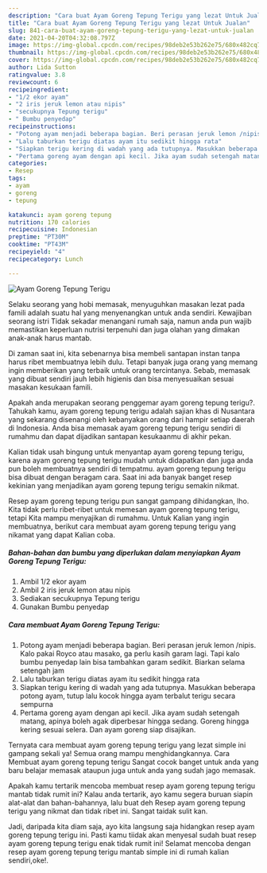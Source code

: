 ```yaml
---
description: "Cara buat Ayam Goreng Tepung Terigu yang lezat Untuk Jualan"
title: "Cara buat Ayam Goreng Tepung Terigu yang lezat Untuk Jualan"
slug: 841-cara-buat-ayam-goreng-tepung-terigu-yang-lezat-untuk-jualan
date: 2021-04-20T04:32:08.797Z
image: https://img-global.cpcdn.com/recipes/98deb2e53b262e75/680x482cq70/ayam-goreng-tepung-terigu-foto-resep-utama.jpg
thumbnail: https://img-global.cpcdn.com/recipes/98deb2e53b262e75/680x482cq70/ayam-goreng-tepung-terigu-foto-resep-utama.jpg
cover: https://img-global.cpcdn.com/recipes/98deb2e53b262e75/680x482cq70/ayam-goreng-tepung-terigu-foto-resep-utama.jpg
author: Lida Sutton
ratingvalue: 3.8
reviewcount: 6
recipeingredient:
- "1/2 ekor ayam"
- "2 iris jeruk lemon atau nipis"
- "secukupnya Tepung terigu"
- " Bumbu penyedap"
recipeinstructions:
- "Potong ayam menjadi beberapa bagian. Beri perasan jeruk lemon /nipis. Kalo pakai Royco atau masako, ga perlu kasih garam lagi. Tapi kalo bumbu penyedap lain bisa tambahkan garam sedikit. Biarkan selama setengah jam"
- "Lalu taburkan terigu diatas ayam itu sedikit hingga rata"
- "Siapkan terigu kering di wadah yang ada tutupnya. Masukkan beberapa potong ayam, tutup lalu kocok hingga ayam terbalut terigu secara sempurna"
- "Pertama goreng ayam dengan api kecil. Jika ayam sudah setengah matang, apinya boleh agak diperbesar hingga sedang. Goreng hingga kering sesuai selera. Dan ayam goreng siap disajikan."
categories:
- Resep
tags:
- ayam
- goreng
- tepung

katakunci: ayam goreng tepung 
nutrition: 170 calories
recipecuisine: Indonesian
preptime: "PT30M"
cooktime: "PT43M"
recipeyield: "4"
recipecategory: Lunch

---
```



![Ayam Goreng Tepung Terigu](https://img-global.cpcdn.com/recipes/98deb2e53b262e75/680x482cq70/ayam-goreng-tepung-terigu-foto-resep-utama.jpg)

Selaku seorang yang hobi memasak, menyuguhkan masakan lezat pada famili adalah suatu hal yang menyenangkan untuk anda sendiri. Kewajiban seorang istri Tidak sekadar menangani rumah saja, namun anda pun wajib memastikan keperluan nutrisi terpenuhi dan juga olahan yang dimakan anak-anak harus mantab.

Di zaman  saat ini, kita sebenarnya bisa membeli santapan instan tanpa harus ribet membuatnya lebih dulu. Tetapi banyak juga orang yang memang ingin memberikan yang terbaik untuk orang tercintanya. Sebab, memasak yang dibuat sendiri jauh lebih higienis dan bisa menyesuaikan sesuai masakan kesukaan famili. 



Apakah anda merupakan seorang penggemar ayam goreng tepung terigu?. Tahukah kamu, ayam goreng tepung terigu adalah sajian khas di Nusantara yang sekarang disenangi oleh kebanyakan orang dari hampir setiap daerah di Indonesia. Anda bisa memasak ayam goreng tepung terigu sendiri di rumahmu dan dapat dijadikan santapan kesukaanmu di akhir pekan.

Kalian tidak usah bingung untuk menyantap ayam goreng tepung terigu, karena ayam goreng tepung terigu mudah untuk didapatkan dan juga anda pun boleh membuatnya sendiri di tempatmu. ayam goreng tepung terigu bisa dibuat dengan beragam cara. Saat ini ada banyak banget resep kekinian yang menjadikan ayam goreng tepung terigu semakin nikmat.

Resep ayam goreng tepung terigu pun sangat gampang dihidangkan, lho. Kita tidak perlu ribet-ribet untuk memesan ayam goreng tepung terigu, tetapi Kita mampu menyajikan di rumahmu. Untuk Kalian yang ingin membuatnya, berikut cara membuat ayam goreng tepung terigu yang nikamat yang dapat Kalian coba.

<!--inarticleads1-->

##### Bahan-bahan dan bumbu yang diperlukan dalam menyiapkan Ayam Goreng Tepung Terigu:

1. Ambil 1/2 ekor ayam
1. Ambil 2 iris jeruk lemon atau nipis
1. Sediakan secukupnya Tepung terigu
1. Gunakan  Bumbu penyedap




<!--inarticleads2-->

##### Cara membuat Ayam Goreng Tepung Terigu:

1. Potong ayam menjadi beberapa bagian. Beri perasan jeruk lemon /nipis. Kalo pakai Royco atau masako, ga perlu kasih garam lagi. Tapi kalo bumbu penyedap lain bisa tambahkan garam sedikit. Biarkan selama setengah jam
1. Lalu taburkan terigu diatas ayam itu sedikit hingga rata
1. Siapkan terigu kering di wadah yang ada tutupnya. Masukkan beberapa potong ayam, tutup lalu kocok hingga ayam terbalut terigu secara sempurna
1. Pertama goreng ayam dengan api kecil. Jika ayam sudah setengah matang, apinya boleh agak diperbesar hingga sedang. Goreng hingga kering sesuai selera. Dan ayam goreng siap disajikan.




Ternyata cara membuat ayam goreng tepung terigu yang lezat simple ini gampang sekali ya! Semua orang mampu menghidangkannya. Cara Membuat ayam goreng tepung terigu Sangat cocok banget untuk anda yang baru belajar memasak ataupun juga untuk anda yang sudah jago memasak.

Apakah kamu tertarik mencoba membuat resep ayam goreng tepung terigu mantab tidak rumit ini? Kalau anda tertarik, ayo kamu segera buruan siapin alat-alat dan bahan-bahannya, lalu buat deh Resep ayam goreng tepung terigu yang nikmat dan tidak ribet ini. Sangat taidak sulit kan. 

Jadi, daripada kita diam saja, ayo kita langsung saja hidangkan resep ayam goreng tepung terigu ini. Pasti kamu tiidak akan menyesal sudah buat resep ayam goreng tepung terigu enak tidak rumit ini! Selamat mencoba dengan resep ayam goreng tepung terigu mantab simple ini di rumah kalian sendiri,oke!.

